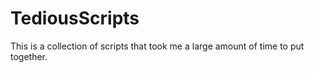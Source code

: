 # TediousScripts
This is a collection of scripts that took me a large amount of time to put together. 

